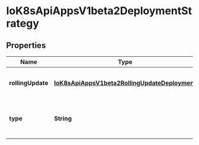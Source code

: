 
# IoK8sApiAppsV1beta2DeploymentStrategy

## Properties
Name | Type | Description | Notes
------------ | ------------- | ------------- | -------------
**rollingUpdate** | [**IoK8sApiAppsV1beta2RollingUpdateDeployment**](IoK8sApiAppsV1beta2RollingUpdateDeployment.md) | Rolling update config params. Present only if DeploymentStrategyType &#x3D; RollingUpdate. |  [optional]
**type** | **String** | Type of deployment. Can be \&quot;Recreate\&quot; or \&quot;RollingUpdate\&quot;. Default is RollingUpdate. |  [optional]



